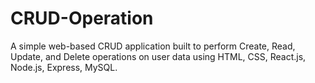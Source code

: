 # CRUD-Operation
A simple web-based CRUD application built to perform Create, Read, Update, and Delete operations on user data using HTML, CSS, React.js, Node.js, Express, MySQL.
